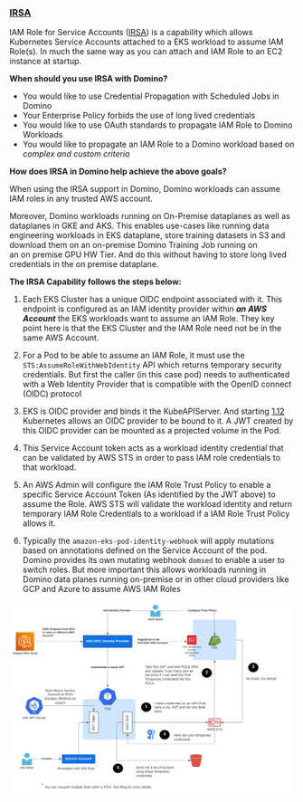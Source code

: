 ### [IRSA](./advanced-credential-propagation/irsa/README.md)

IAM Role for Service Accounts ([IRSA](https://docs.aws.amazon.com/eks/latest/userguide/iam-roles-for-service-accounts.html)) is a capability which allows Kubernetes Service Accounts attached to a EKS workload to assume IAM Role(s). In much the same way as you can attach and IAM Role to an EC2 instance at startup.

**When should you use IRSA with Domino?**

- You would like to use Credential Propagation with Scheduled Jobs in Domino
- Your Enterprise Policy forbids the use of long lived credentials
- You would like to use OAuth standards to propagate IAM Role to Domino Workloads
- You would like to propagate an IAM Role to a Domino workload based on *complex and custom criteria*

**How does IRSA in Domino help achieve the above goals?**

When using the IRSA support in Domino, Domino workloads can assume IAM roles in any trusted AWS account.

Moreover, Domino workloads running on On-Premise dataplanes as well as  dataplanes in GKE and AKS. 
This enables use-cases like running data engineering workloads in EKS dataplane, store training datasets in S3 and download them on an on-premise Domino Training Job running on  
an on premise GPU HW Tier. And do this without having to store long lived credentials in the 
on premise dataplane.


**The IRSA Capability follows the steps below:**

1. Each EKS Cluster has a unique OIDC endpoint associated with it. This endpoint is configured as an IAM identity provider
   within ***an AWS Account*** the EKS workloads want to assume an IAM Role. They key point here is
   that the EKS Cluster and the IAM Role need not be in the same AWS Account.

2. For a Pod to be able to assume an IAM Role, it must use the `STS:AssumeRoleWithWebIdentity` API
   which returns temporary security credentials. But first the caller (in this case pod) needs to 
   authenticated with a Web Identity Provider that is compatible with the OpenID connect (OIDC) protocol
   
3. EKS is  OIDC provider and binds it the KubeAPIServer. And starting [1.12](https://kubernetes.io/docs/concepts/storage/projected-volumes/) 
   Kubernetes allows an OIDC provider to be bound to it. A JWT created by this OIDC 
   provider can be mounted as a projected volume in the Pod.
   
4. This Service Account token acts as a workload identity credential that can be validated by AWS STS in order to pass 
   IAM role credentials to that workload.

5. An AWS Admin will configure the IAM Role Trust Policy to enable a specific Service Account Token 
   (As identified by the JWT above) to assume the Role.  AWS STS  will validate the workload identity and 
   return temporary IAM Role Credentials to a workload if a IAM Role Trust Policy allows it.
   
6. Typically the `amazon-eks-pod-identity-webhook` will apply mutations based on annotations 
   defined on the Service Account of the pod. Domino provides its own mutating webhook `domsed`
   to enable a user to switch roles. But more important this allows workloads running in 
   Domino data planes running on-premise or in other cloud providers like GCP and Azure to assume AWS IAM Roles

![IRSA Design](advanced-credential-propagation/irsa/assets/irsa.svg)

